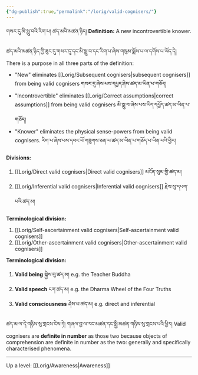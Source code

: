 ```yaml
---
{"dg-publish":true,"permalink":"/lorig/valid-cognisers/"}
---
```


གསར་དུ་མི་སླུ་བའི་རིག་པ། ཚད་མའི་མཚན་ཉིད།
**Definition:** A new incontrovertible knower.

ཚད་མའི་མཚན་ཉིད་ཀྱི་ཟུར་དུ་གསར་དུ་དང་མི་སླུ་བ་དང་རིག་པ་ཞེས་གསུམ་སྨོས་པ་ལ་དགོས་པ་ཡོད་དེ།
There is a purpose in all three parts of the definition:
- "New" eliminates [[Lorig/Subsequent cognisers\|subsequent cognisers]] from being valid cognisers
  གསར་དུ་ཞེས་པས་དཔྱད་ཤེས་ཚད་མ་ཡིན་པ་གཅོད།
- "Incontrovertible" eliminates [[Lorig/Correct assumptions\|correct assumptions]] from being valid cognisers
  མི་སླུ་བ་ཞེས་པས་ཡིད་དཔྱོད་ཚད་མ་ཡིན་པ་གཅོད།
- "Knower" eliminates the physical sense-powers from being valid cognisers.
  རིག་པ་ཞེས་པས་དབང་པོ་གཟུགས་ཅན་པ་ཚད་མ་ཡིན་པ་གཅོད་པ་ཡིན་པའི་ཕྱིར།

**Divisions:**
1. [[Lorig/Direct valid cognisers\|Direct valid cognisers]] མངོན་སུམ་གྱི་ཚད་མ།
2. [[Lorig/Inferential valid cognisers\|Inferential valid cognisers]] རྗེས་སུ་དཔག་པའི་ཚད་མ།

**Terminological division:**
1. [[Lorig/Self-ascertainment valid cognisers\|Self-ascertainment valid cognisers]]
2. [[Lorig/Other-ascertainment valid cognisers\|Other-ascertainment valid cognisers]]

**Terminological division:**
1. **Valid being** སྐྱེས་བུ་ཚད་མ།
   e.g. the Teacher Buddha
2. **Valid speech** ངག་ཚད་མ།
   e.g. the Dharma Wheel of the Four Truths
3. **Valid consciousness** ཤེས་པ་ཚད་མ།
   e.g. direct and inferential

ཚད་མ་ལ་དེ་གཉིས་སུ་གྲངས་ངེས་ཏེ། གཞལ་བྱ་ལ་རང་མཚན་དང་སྤྱི་མཚན་གཉིས་སུ་གྲངས་པའི་ཕྱིར།
Valid cognisers are **definite in number** as those two because objects of comprehension are definite in number as the two: generally and specifically characterised phenomena.

---


Up a level: [[Lorig/Awareness\|Awareness]]